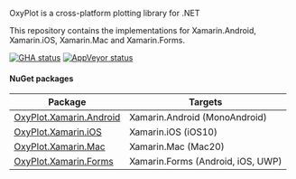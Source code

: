 OxyPlot is a cross-platform plotting library for .NET

This repository contains the implementations for Xamarin.Android, Xamarin.iOS, Xamarin.Mac and Xamarin.Forms.

[![GHA status](https://github.com/oxyplot/oxyplot-xamarin/actions/workflows/dotnet.yml/badge.svg)](https://github.com/oxyplot/oxyplot-xamarin/actions/workflows/dotnet.yml?branch=develop)
[![AppVeyor status](https://img.shields.io/appveyor/ci/objorke/oxyplot-xamarin.svg)](https://ci.appveyor.com/project/objorke/oxyplot-xamarin)

#### NuGet packages

Package | Targets
--------|---------------
[OxyPlot.Xamarin.Android](https://www.nuget.org/packages/OxyPlot.Xamarin.Android) | Xamarin.Android (MonoAndroid)
[OxyPlot.Xamarin.iOS](https://www.nuget.org/packages/OxyPlot.Xamarin.iOS) | Xamarin.iOS (iOS10)
[OxyPlot.Xamarin.Mac](https://www.nuget.org/packages/OxyPlot.Xamarin.Mac) | Xamarin.Mac (Mac20)
[OxyPlot.Xamarin.Forms](https://www.nuget.org/packages/OxyPlot.Xamarin.Forms) | Xamarin.Forms (Android, iOS, UWP)
